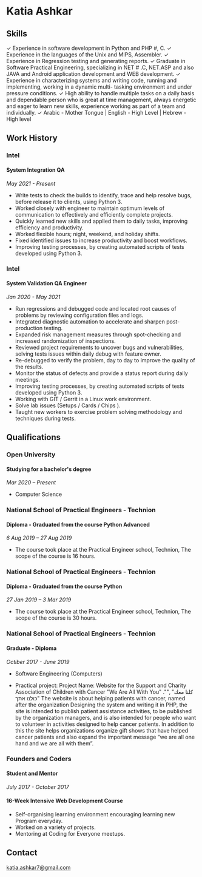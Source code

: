 # Katia Ashkar

## Skills
✓ Experience in software development in Python and PHP #, C.
✓ Experience in the languages of the Unix and MIPS, Assembler.
✓ Experience in Regression testing and generating reports.
✓ Graduate in Software Practical Engineering, specializing in NET # .C, NET.ASP and also JAVA and Android
application development and WEB development.
✓ Experience in characterizing systems and writing code, running and implementing, working in a dynamic multi-
tasking environment and under pressure conditions.
✓ High ability to handle multiple tasks on a daily basis and dependable person who is great at time management, always energetic and eager to learn new skills, experience working as part of a team and individually.
✓ Arabic - Mother Tongue | English - High Level | Hebrew - High level

## Work History
### Intel
#### System Integration QA
*_May 2021 - Present_*
+ Write tests to check the builds to identify, trace and help resolve bugs, before release it to clients, using Python 3.
+ Worked closely with engineer to maintain optimum levels of communication to effectively and efficiently complete projects.
+ Quickly learned new skills and applied them to daily tasks, improving efficiency and productivity.
+ Worked flexible hours; night, weekend, and holiday shifts.
+ Fixed identified issues to increase productivity and boost workflows.
+ Improving testing processes, by creating automated scripts of tests developed using Python 3.

### Intel
#### System Validation QA Engineer
*_Jan 2020 - May 2021_*
+ Run regressions and debugged code and located root causes of problems by reviewing configuration files and logs.
+ Integrated diagnostic automation to accelerate and sharpen post-production testing.
+ Expanded risk management measures through spot-checking and increased randomization of inspections.
+ Reviewed project requirements to uncover bugs and vulnerabilities, solving tests issues within daily debug with feature owner.
+ Re-debugged to verify the problem, day to day to improve the quality of the results.
+ Monitor the status of defects and provide a status report during daily meetings.
+ Improving testing processes, by creating automated scripts of tests developed using Python 3. 
+ Working with GIT / Gerrit in a Linux work environment.
+ Solve lab issues (Setups / Cards / Chips ).
+ Taught new workers to exercise problem solving methodology and techniques during tests.


## Qualifications

### Open University
#### Studying for a bachelor's degree
*_Mar 2020 – Present_*
* Computer Science

### National School of Practical Engineers - Technion
#### Diploma - Graduated from the course Python Advanced
*_6 Aug 2019 – 27 Aug 2019_*
+ The course took place at the Practical Engineer school, Technion, The scope of the course is 16 hours.

### National School of Practical Engineers - Technion
#### Diploma - Graduated from the course Python
*_27 Jan 2019 – 3 Mar 2019_*
+ The course took place at the Practical Engineer school, Technion, The scope of the course is 30 hours.

### National School of Practical Engineers - Technion
#### Graduate - Diploma
*_Octiber 2017 - June 2019_*
* Software Engineering (Computers)
+ Practical project:
	Project Name: Website for the Support and Charity Association of Children with Cancer "We Are All With You"
."كلنا معك" ," כולנו אתך" The website is about helping patients with cancer, named after the organization
Designing the system and writing it in PHP, the site is intended to publish patient assistance activities, to be published
by the organization managers, and is also intended for people who want to volunteer in activities designed to help cancer patients.
In addition to this the site helps organizations organize gift shows that have helped cancer patients and also expand the important message “we are all one hand and we are all with them”.

### Founders and Coders
#### Student and Mentor
*_July 2017 - October 2017_*
#### 16-Week Intensive Web Development Course

+ Self-organising learning environment encouraging learning new Program everyday.   
+ Worked on a variety of projects.   
+ Mentoring at Coding for Everyone meetups.


## Contact
katia.ashkar7@gmail.com
